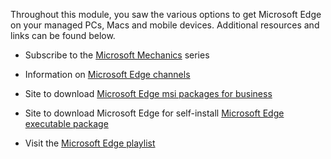 Throughout this module, you saw the various options to get Microsoft Edge on your managed PCs, Macs and mobile devices. Additional resources and links can be found below.

 

- Subscribe to the [Microsoft Mechanics](https://www.youtube.com/c/MicrosoftMechanicsSeries) series 

- Information on [Microsoft Edge channels](/deployedge/microsoft-edge-channels) 

- Site to download [Microsoft Edge msi packages for business](https://www.microsoft.com/edge/business/download) 

- Site to download Microsoft Edge for self-install [Microsoft Edge executable package](https://www.microsoft.com/edge) 

- Visit the [Microsoft Edge playlist](https://www.youtube.com/playlist?list=PLXtHYVsvn_b-uXh1tMeYpT-0iD8tD3tFy)
